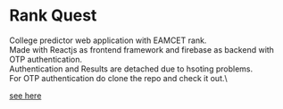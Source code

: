 # Rank Quest

College predictor web application with EAMCET rank.\
Made with Reactjs as frontend framework and firebase as backend with OTP authentication.\
Authentication and Results are detached due to hsoting problems.\
For OTP authentication do clone the repo and check it out.\


[see here](https://anirudh-1606.github.io/Rank-Quest)

